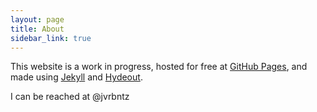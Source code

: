 ```yaml
---
layout: page
title: About
sidebar_link: true
---
```


<p class="message">
  This website is a work in progress, hosted for free at <a href="https://pages.github.com">GitHub Pages</a>, and made using <a href="https://jekyllrb.com/">Jekyll</a> and <a href="https://github.com/fongandrew/hydeout">Hydeout</a>.
  
  I can be reached at @jvrbntz
</p>
